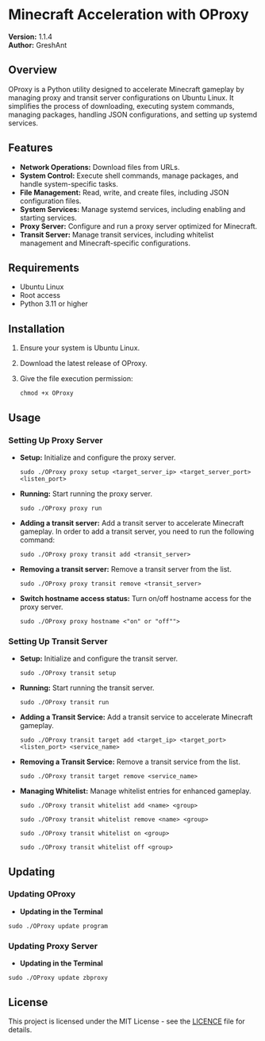 # Minecraft Acceleration with OProxy

**Version:** 1.1.4      
**Author:** GreshAnt

## Overview
OProxy is a Python utility designed to accelerate Minecraft gameplay by managing proxy and transit server configurations on Ubuntu Linux. It simplifies the process of downloading, executing system commands, managing packages, handling JSON configurations, and setting up systemd services.

## Features
- **Network Operations:** Download files from URLs.
- **System Control:** Execute shell commands, manage packages, and handle system-specific tasks.
- **File Management:** Read, write, and create files, including JSON configuration files.
- **System Services:** Manage systemd services, including enabling and starting services.
- **Proxy Server:** Configure and run a proxy server optimized for Minecraft.
- **Transit Server:** Manage transit services, including whitelist management and Minecraft-specific configurations.

## Requirements
- Ubuntu Linux
- Root access
- Python 3.11 or higher

## Installation
1. Ensure your system is Ubuntu Linux.
2. Download the latest release of OProxy.
3. Give the file execution permission:
   
   ```
   chmod +x OProxy
   ```


## Usage
### Setting Up Proxy Server
- **Setup:** Initialize and configure the proxy server.
   ```
   sudo ./OProxy proxy setup <target_server_ip> <target_server_port> <listen_port>
   ```

- **Running:** Start running the proxy server.
   ```
   sudo ./OProxy proxy run
   ```
- **Adding a transit server:** Add a transit server to accelerate Minecraft gameplay.
   In order to add a transit server, you need to run the following command:
   ```
   sudo ./OProxy proxy transit add <transit_server>
   ```
- **Removing a transit server:** Remove a transit server from the list.
   ```
   sudo ./OProxy proxy transit remove <transit_server>
   ```
- **Switch hostname access status:** Turn on/off hostname access for the proxy server.
   ```
   sudo ./OProxy proxy hostname <"on" or "off"">
   ```


### Setting Up Transit Server
- **Setup:** Initialize and configure the transit server.
   ```
   sudo ./OProxy transit setup
   ```

- **Running:** Start running the transit server.
   ```
   sudo ./OProxy transit run
   ```

- **Adding a Transit Service:** Add a transit service to accelerate Minecraft gameplay.
   ```
   sudo ./OProxy transit target add <target_ip> <target_port> <listen_port> <service_name>
   ```

- **Removing a Transit Service:** Remove a transit service from the list.
   ```
   sudo ./OProxy transit target remove <service_name>
   ```

- **Managing Whitelist:** Manage whitelist entries for enhanced gameplay.
   ```
   sudo ./OProxy transit whitelist add <name> <group>
   ```
   ```
   sudo ./OProxy transit whitelist remove <name> <group>
   ```
   ```
   sudo ./OProxy transit whitelist on <group>
   ```
   ```
   sudo ./OProxy transit whitelist off <group>
   ```


## Updating

### Updating OProxy
   - **Updating in the Terminal**
   ```
   sudo ./OProxy update program
   ```

### Updating Proxy Server
  - **Updating in the Terminal**
  ```
  sudo ./OProxy update zbproxy
  ```

## License
This project is licensed under the MIT License - see the [LICENCE](LICENCE) file for details.
